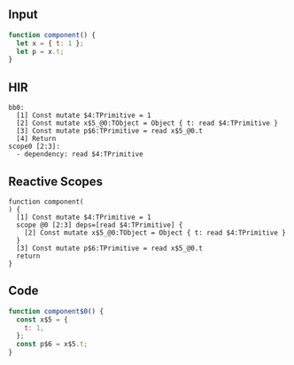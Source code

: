 
## Input

```javascript
function component() {
  let x = { t: 1 };
  let p = x.t;
}

```

## HIR

```
bb0:
  [1] Const mutate $4:TPrimitive = 1
  [2] Const mutate x$5_@0:TObject = Object { t: read $4:TPrimitive }
  [3] Const mutate p$6:TPrimitive = read x$5_@0.t
  [4] Return
scope0 [2:3]:
  - dependency: read $4:TPrimitive
```

## Reactive Scopes

```
function component(
) {
  [1] Const mutate $4:TPrimitive = 1
  scope @0 [2:3] deps=[read $4:TPrimitive] {
    [2] Const mutate x$5_@0:TObject = Object { t: read $4:TPrimitive }
  }
  [3] Const mutate p$6:TPrimitive = read x$5_@0.t
  return
}

```

## Code

```javascript
function component$0() {
  const x$5 = {
    t: 1,
  };
  const p$6 = x$5.t;
}

```
      